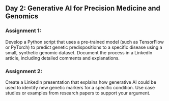 ## Day 2: Generative AI for Precision Medicine and Genomics

### Assignment 1:
Develop a Python script that uses a pre-trained model (such as TensorFlow or PyTorch) to predict genetic predispositions to a specific disease using a small, synthetic genomic dataset. Document the process in a LinkedIn article, including detailed comments and explanations.

### Assignment 2:
Create a LinkedIn presentation that explains how generative AI could be used to identify new genetic markers for a specific condition. Use case studies or examples from research papers to support your argument.